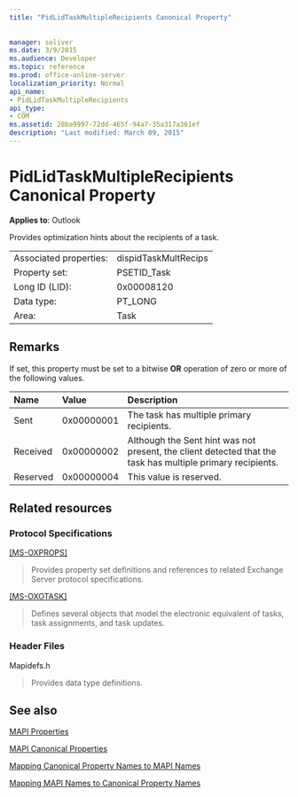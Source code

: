 ```yaml
---
title: "PidLidTaskMultipleRecipients Canonical Property"
 
 
manager: soliver
ms.date: 3/9/2015
ms.audience: Developer
ms.topic: reference
ms.prod: office-online-server
localization_priority: Normal
api_name:
- PidLidTaskMultipleRecipients
api_type:
- COM
ms.assetid: 28ba9997-72dd-465f-94a7-35a317a361ef
description: "Last modified: March 09, 2015"
---
```


# PidLidTaskMultipleRecipients Canonical Property

  
  
**Applies to**: Outlook 
  
Provides optimization hints about the recipients of a task.
  
|||
|:-----|:-----|
|Associated properties:  <br/> |dispidTaskMultRecips  <br/> |
|Property set:  <br/> |PSETID_Task  <br/> |
|Long ID (LID):  <br/> |0x00008120  <br/> |
|Data type:  <br/> |PT_LONG  <br/> |
|Area:  <br/> |Task  <br/> |
   
## Remarks

If set, this property must be set to a bitwise **OR** operation of zero or more of the following values. 
  
|**Name**|**Value**|**Description**|
|:-----|:-----|:-----|
|Sent  <br/> |0x00000001  <br/> |The task has multiple primary recipients.  <br/> |
|Received  <br/> |0x00000002  <br/> |Although the Sent hint was not present, the client detected that the task has multiple primary recipients.  <br/> |
|Reserved  <br/> |0x00000004  <br/> |This value is reserved.  <br/> |
   
## Related resources

### Protocol Specifications

[[MS-OXPROPS]](http://msdn.microsoft.com/library/f6ab1613-aefe-447d-a49c-18217230b148%28Office.15%29.aspx)
  
> Provides property set definitions and references to related Exchange Server protocol specifications.
    
[[MS-OXOTASK]](http://msdn.microsoft.com/library/55600ec0-6195-4730-8436-59c7931ef27e%28Office.15%29.aspx)
  
> Defines several objects that model the electronic equivalent of tasks, task assignments, and task updates.
    
### Header Files

Mapidefs.h
  
> Provides data type definitions.
    
## See also



[MAPI Properties](mapi-properties.md)
  
[MAPI Canonical Properties](mapi-canonical-properties.md)
  
[Mapping Canonical Property Names to MAPI Names](mapping-canonical-property-names-to-mapi-names.md)
  
[Mapping MAPI Names to Canonical Property Names](mapping-mapi-names-to-canonical-property-names.md)

